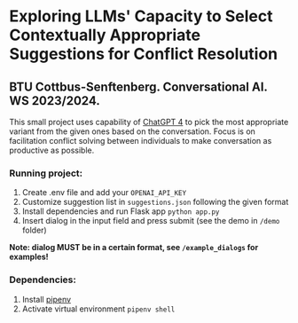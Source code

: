 # Exploring LLMs' Capacity to Select Contextually Appropriate Suggestions for Conflict Resolution
## BTU Cottbus-Senftenberg. Conversational AI. WS 2023/2024.

This small project uses capability of [ChatGPT 4](https://platform.openai.com/docs/models/gpt-4-and-gpt-4-turbo) to pick the most appropriate variant from the given ones based on the conversation. Focus is on facilitation conflict solving between individuals to make conversation as productive as possible.

### Running project:
1. Create .env file and add your `OPENAI_API_KEY`
2. Customize suggestion list in `suggestions.json` following the given format
3. Install dependencies and run Flask app `python app.py`
4. Insert dialog in the input field and press submit (see the demo in `/demo` folder)

**Note: dialog MUST be in a certain format, see `/example_dialogs` for examples!**

### Dependencies:

1. Install [pipenv](https://pipenv.pypa.io/en/latest/)
2. Activate virtual environment `pipenv shell`
